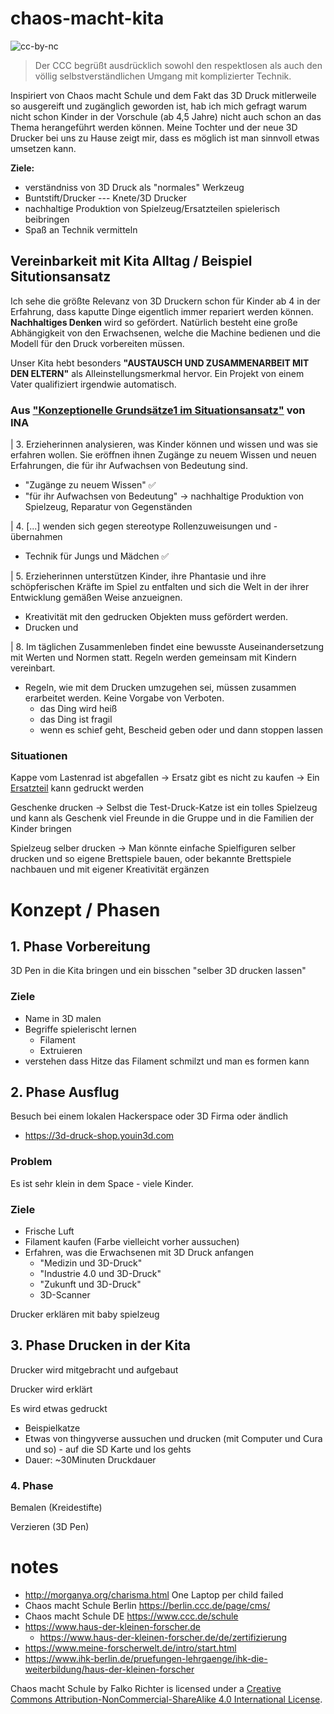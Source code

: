 # chaos-macht-kita
![cc-by-nc](https://i.creativecommons.org/l/by-nc-sa/4.0/80x15.png)

> Der CCC begrüßt ausdrücklich sowohl den respektlosen als auch den völlig selbstverständlichen Umgang mit komplizierter Technik.

Inspiriert von Chaos macht Schule und dem Fakt das 3D Druck mitlerweile so ausgereift und zugänglich geworden ist, hab ich mich gefragt warum nicht schon Kinder in der Vorschule (ab 4,5 Jahre) nicht auch schon an das Thema herangeführt werden können. Meine Tochter und der neue 3D Drucker bei uns zu Hause zeigt mir, dass es möglich ist man sinnvoll etwas umsetzen kann.

**Ziele:**
* verständniss von 3D Druck als "normales" Werkzeug
 * Buntstift/Drucker --- Knete/3D Drucker
* nachhaltige Produktion von Spielzeug/Ersatzteilen spielerisch beibringen
* Spaß an Technik vermitteln

## Vereinbarkeit mit Kita Alltag / Beispiel Situtionsansatz

Ich sehe die größte Relevanz von 3D Druckern schon für Kinder ab 4 in der Erfahrung, dass kaputte Dinge eigentlich immer repariert werden können. **Nachhaltiges Denken** wird so gefördert. Natürlich besteht eine große Abhängigkeit von den Erwachsenen, welche die Machine bedienen und die Modell für den Druck vorbereiten müssen.

Unser Kita hebt besonders **"AUSTAUSCH UND ZUSAMMENARBEIT MIT DEN ELTERN"** als Alleinstellungsmerkmal hervor. Ein Projekt von einem Vater qualifiziert irgendwie automatisch. 


### Aus ["Konzeptionelle Grundsätze1 im Situationsansatz"](https://www.situationsansatz.de/files/texte%20ista/ista_pdf/16%20Grundsaetze.pdf) von INA
  
| 3. Erzieherinnen analysieren, was Kinder können und wissen und was sie erfahren wollen. Sie eröffnen ihnen Zugänge zu neuem Wissen und neuen Erfahrungen, die für ihr Aufwachsen von Bedeutung sind.

* "Zugänge zu neuem Wissen" ✅
* "für ihr Aufwachsen von Bedeutung" -> nachhaltige Produktion von Spielzeug, Reparatur von Gegenständen

| 4. [...] wenden sich gegen stereotype Rollenzuweisungen und - übernahmen

* Technik für Jungs und Mädchen ✅

| 5. Erzieherinnen unterstützen Kinder, ihre Phantasie und ihre schöpferischen Kräfte im Spiel zu entfalten und sich die Welt in der ihrer Entwicklung gemäßen Weise anzueignen.

* Kreativität mit den gedrucken Objekten muss gefördert werden. 
* Drucken und

| 8. Im täglichen Zusammenleben findet eine bewusste Auseinandersetzung mit Werten und Normen statt. Regeln werden gemeinsam mit Kindern vereinbart.

* Regeln, wie mit dem Drucken umzugehen sei, müssen zusammen erarbeitet werden. Keine Vorgabe von Verboten. 
  * das Ding wird heiß
  * das Ding ist fragil
  * wenn es schief geht, Bescheid geben oder und dann stoppen lassen


### Situationen

Kappe vom Lastenrad ist abgefallen -> Ersatz gibt es nicht zu kaufen -> Ein [Ersatzteil](https://www.thingiverse.com/thing:3808193) kann gedruckt werden

Geschenke drucken -> Selbst die Test-Druck-Katze ist ein tolles Spielzeug und kann als Geschenk viel Freunde in die Gruppe und in die Familien der Kinder bringen

Spielzeug selber drucken -> Man könnte einfache Spielfiguren selber drucken und so eigene Brettspiele bauen, oder bekannte Brettspiele nachbauen und mit eigener Kreativität ergänzen

# Konzept / Phasen

## 1. Phase Vorbereitung

3D Pen in die Kita bringen und ein bisschen "selber 3D drucken lassen"

### Ziele
* Name in 3D malen
* Begriffe spielerischt lernen
  * Filament
  * Extruieren
* verstehen dass Hitze das Filament schmilzt und man es formen kann

## 2. Phase Ausflug
Besuch bei einem lokalen Hackerspace oder 3D Firma oder ändlich
 * https://3d-druck-shop.youin3d.com

### Problem
Es ist sehr klein in dem Space - viele Kinder.

### Ziele
* Frische Luft
* Filament kaufen (Farbe vielleicht vorher aussuchen)
* Erfahren, was die Erwachsenen mit 3D Druck anfangen 
  * "Medizin und 3D-Druck"
  * "Industrie 4.0 und 3D-Druck"
  * "Zukunft und 3D-Druck"
  * 3D-Scanner
  
Drucker erklären mit baby spielzeug

## 3. Phase Drucken in der Kita

Drucker wird mitgebracht und aufgebaut

Drucker wird erklärt

Es wird etwas gedruckt
 * Beispielkatze
 * Etwas von thingyverse aussuchen und drucken (mit Computer und Cura und so) - auf die SD Karte und los gehts
 * Dauer: ~30Minuten Druckdauer

### 4. Phase

Bemalen (Kreidestifte)

Verzieren (3D Pen)

# notes
* http://morganya.org/charisma.html One Laptop per child failed
* Chaos macht Schule Berlin https://berlin.ccc.de/page/cms/
* Chaos macht Schule DE https://www.ccc.de/schule
* https://www.haus-der-kleinen-forscher.de
  * https://www.haus-der-kleinen-forscher.de/de/zertifizierung
* https://www.meine-forscherwelt.de/intro/start.html
* https://www.ihk-berlin.de/pruefungen-lehrgaenge/ihk-die-weiterbildung/haus-der-kleinen-forscher

Chaos macht Schule by Falko Richter is licensed under a [Creative Commons Attribution-NonCommercial-ShareAlike 4.0 International License](http://creativecommons.org/licenses/by-nc-sa/4.0/).
